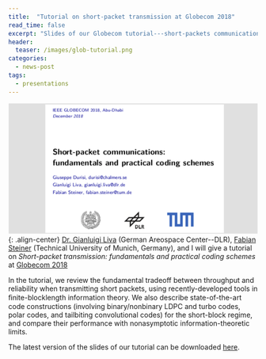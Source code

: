 ```yaml
--- 
title:  "Tutorial on short-packet transmission at Globecom 2018"
read_time: false
excerpt: "Slides of our Globecom tutorial---short-packets communications: fundamentals and practical coding schemes"
header:
  teaser: /images/glob-tutorial.png
categories: 
  - news-post
tags:
  - presentations
---
```



![image-left](/images/glob-tutorial.png){: .align-center}
[Dr. Gianluigi Liva](http://www.wirelesscoding.org) (German Areospace Center--DLR), [Fabian Steiner](https://www.lnt.ei.tum.de/en/people/doctoral-researchers/steiner/) (Technical University of Munich, Germany), and I will give a tutorial on *Short-packet transmission: fundamentals and practical coding schemes* at [Globecom 2018](http://globecom2018.ieee-globecom.org)

In the tutorial, we review the fundamental tradeoff between throughput and reliability when transmitting short packets, using recently-developed tools in ﬁnite-blocklength information theory. We also describe state-of-the-art code constructions (involving binary/nonbinary LDPC and turbo codes, polar codes, and tailbiting convolutional codes) for the short-block regime, and compare their performance with nonasymptotic information-theoretic limits.

The latest version of the slides of our tutorial can be downloaded [here](/files/2018/Globecom_Tutorial_2018.pdf). 
